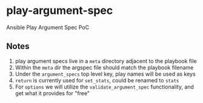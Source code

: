 # play-argument-spec
Ansible Play Argument Spec PoC

## Notes

1. play argument specs live in a `meta` directory adjacent to the playbook file
1. Within the `meta` dir the argspec file should match the playbook filename
1. Under the `argument_specs` top level key, play names will be used as keys
1. `return` is currently used for `set_stats`, could be renamed to `stats`
1. For `options` we will utilize the `validate_argument_spec` functionality, and get what it provides for "free"
